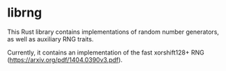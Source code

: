 # librng

This Rust library contains implementations of random number generators, as well
as auxiliary RNG traits.

Currently, it contains an implementation of the fast xorshift128+ RNG
(https://arxiv.org/pdf/1404.0390v3.pdf).
